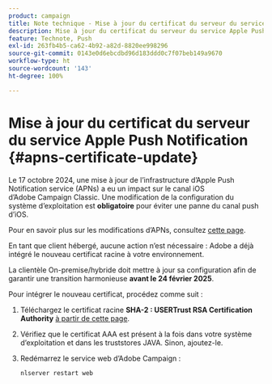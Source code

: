 ```yaml
---
product: campaign
title: Note technique - Mise à jour du certificat du serveur du service Apple Push Notification
description: Mise à jour du certificat du serveur du service Apple Push Notification
feature: Technote, Push
exl-id: 263fb4b5-ca62-4b92-a82d-8820ee998296
source-git-commit: 0143e0d6ebcdbd96d183ddd0c7f07beb149a9670
workflow-type: ht
source-wordcount: '143'
ht-degree: 100%

---
```


# Mise à jour du certificat du serveur du service Apple Push Notification {#apns-certificate-update}



Le 17 octobre 2024, une mise à jour de l’infrastructure d’Apple Push Notification service (APNs) a eu un impact sur le canal iOS d’Adobe Campaign Classic. Une modification de la configuration du système d’exploitation est **obligatoire** pour éviter une panne du canal push d’iOS.

Pour en savoir plus sur les modifications d’APNs, consultez [cette page](https://developer.apple.com/news/?id=09za8wzy).

En tant que client hébergé, aucune action n’est nécessaire : Adobe a déjà intégré le nouveau certificat racine à votre environnement.

La clientèle On-premise/hybride doit mettre à jour sa configuration afin de garantir une transition harmonieuse **avant le 24 février 2025**.

Pour intégrer le nouveau certificat, procédez comme suit :

1. Téléchargez le certificat racine **SHA-2 : USERTrust RSA Certification Authority** [à partir de cette page](https://www.sectigo.com/knowledge-base/detail/Sectigo-Intermediate-Certificates/kA01N000000rfBO).

1. Vérifiez que le certificat AAA est présent à la fois dans votre système d’exploitation et dans les truststores JAVA. Sinon, ajoutez-le.

1. Redémarrez le service web d’Adobe Campaign :

   ```
   nlserver restart web
   ```
